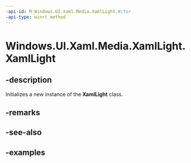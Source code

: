 ```yaml
---
-api-id: M:Windows.UI.Xaml.Media.XamlLight.#ctor
-api-type: winrt method
---
```


<!-- Method syntax.
public XamlLight.XamlLight()
-->

# Windows.UI.Xaml.Media.XamlLight.XamlLight


## -description

Initializes a new instance of the **XamlLight** class.


## -remarks

## -see-also

## -examples

